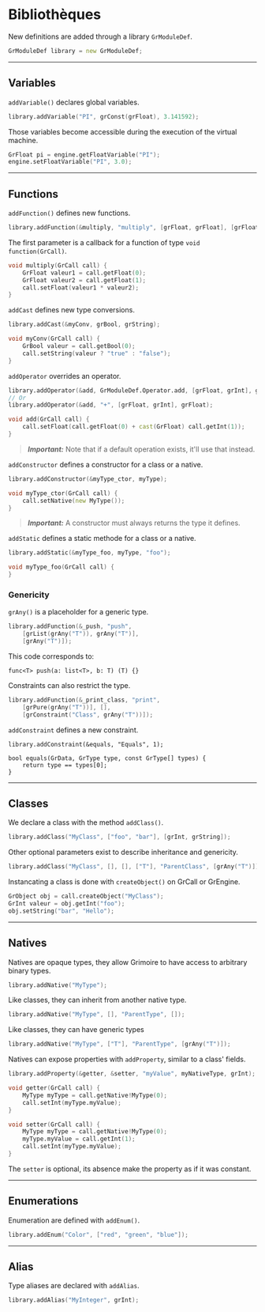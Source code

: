 # Bibliothèques

New definitions are added through a library `GrModuleDef`.

```d
GrModuleDef library = new GrModuleDef;
```

* * *

## Variables

`addVariable()` declares global variables.

```d
library.addVariable("PI", grConst(grFloat), 3.141592); 
```

Those variables become accessible during the execution of the virtual machine.

```d
GrFloat pi = engine.getFloatVariable("PI");
engine.setFloatVariable("PI", 3.0);
```

* * *

## Functions

`addFunction()` defines new functions.

```d
library.addFunction(&multiply, "multiply", [grFloat, grFloat], [grFloat]);
```

The first parameter is a callback for a function of type `void function(GrCall)`.

```d
void multiply(GrCall call) {
	GrFloat valeur1 = call.getFloat(0);
	GrFloat valeur2 = call.getFloat(1);
    call.setFloat(valeur1 * valeur2);
}
```

`addCast` defines new type conversions.

```d
library.addCast(&myConv, grBool, grString);

void myConv(GrCall call) {
    GrBool valeur = call.getBool(0);
    call.setString(valeur ? "true" : "false");
}
```

`addOperator` overrides an operator.

```d
library.addOperator(&add, GrModuleDef.Operator.add, [grFloat, grInt], grFloat);
// Or
library.addOperator(&add, "+", [grFloat, grInt], grFloat);

void add(GrCall call) {
    call.setFloat(call.getFloat(0) + cast(GrFloat) call.getInt(1));
}
```
> ***Important:***
Note that if a default operation exists, it'll use that instead.

`addConstructor` defines a constructor for a class or a native.

```d
library.addConstructor(&myType_ctor, myType);

void myType_ctor(GrCall call) {
    call.setNative(new MyType());
}
```
> ***Important:***
A constructor must always returns the type it defines.

`addStatic` defines a static methode for a class or a native.

```d
library.addStatic(&myType_foo, myType, "foo");

void myType_foo(GrCall call) {
}
```

### Genericity

`grAny()` is a placeholder for a generic type.

```d
library.addFunction(&_push, "push",
    [grList(grAny("T")), grAny("T")],
	[grAny("T")]);
```
This code corresponds to:
```grimoire
func<T> push(a: list<T>, b: T) (T) {}
```
Constraints can also restrict the type.
```d
library.addFunction(&_print_class, "print",
    [grPure(grAny("T"))], [],
    [grConstraint("Class", grAny("T"))]);
```

`addConstraint` defines a new constraint.

```grimoire
library.addConstraint(&equals, "Equals", 1);

bool equals(GrData, GrType type, const GrType[] types) {
    return type == types[0];
}
```

* * *

## Classes

We declare a class with the method `addClass()`.
```d
library.addClass("MyClass", ["foo", "bar"], [grInt, grString]);
```

Other optional parameters exist to describe inheritance and genericity.
```d
library.addClass("MyClass", [], [], ["T"], "ParentClass", [grAny("T")]);
```

Instancating a class is done with `createObject()` on GrCall or GrEngine.
```d
GrObject obj = call.createObject("MyClass");
GrInt valeur = obj.getInt("foo");
obj.setString("bar", "Hello");
```

* * *

## Natives

Natives are opaque types, they allow Grimoire to have access to arbitrary binary types.
```d
library.addNative("MyType");
```

Like classes, they can inherit from another native type.
```d
library.addNative("MyType", [], "ParentType", []);
```

Like classes, they can have generic types
```d
library.addNative("MyType", ["T"], "ParentType", [grAny("T")]);
```

Natives can expose properties with `addProperty`, similar to a class' fields.
```d
library.addProperty(&getter, &setter, "myValue", myNativeType, grInt);

void getter(GrCall call) {
    MyType myType = call.getNative!MyType(0);
    call.setInt(myType.myValue);
}

void setter(GrCall call) {
    MyType myType = call.getNative!MyType(0);
    myType.myValue = call.getInt(1);
    call.setInt(myType.myValue);
}
```
The `setter` is optional, its absence make the property as if it was constant.

* * *

## Enumerations

Enumeration are defined with `addEnum()`.
```d
library.addEnum("Color", ["red", "green", "blue"]);
```

* * *

## Alias

Type aliases are declared with `addAlias`.
```d
library.addAlias("MyInteger", grInt);
```